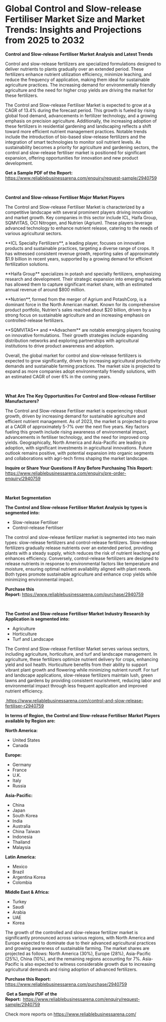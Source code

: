 <p><h1>Global Control and Slow-release Fertiliser Market Size and Market Trends: Insights and Projections from 2025 to 2032</h1></p><p><strong>Control and Slow-release Fertiliser Market Analysis and Latest Trends</strong></p>
<p><p>Control and slow-release fertilizers are specialized formulations designed to deliver nutrients to plants gradually over an extended period. These fertilizers enhance nutrient utilization efficiency, minimize leaching, and reduce the frequency of application, making them ideal for sustainable agriculture practices. The increasing demand for environmentally friendly agriculture and the need for higher crop yields are driving the market for these fertilizers.</p><p>The Control and Slow-release Fertiliser Market is expected to grow at a CAGR of 13.4% during the forecast period. This growth is fueled by rising global food demand, advancements in fertilizer technology, and a growing emphasis on precision agriculture. Additionally, the increasing adoption of these fertilizers in residential gardening and landscaping reflects a shift toward more efficient nutrient management practices. Notable trends include the introduction of bio-based slow-release fertilizers and the integration of smart technologies to monitor soil nutrient levels. As sustainability becomes a priority for agriculture and gardening sectors, the control and slow-release fertiliser market is positioned for significant expansion, offering opportunities for innovation and new product development.</p></p>
<p><strong>Get a Sample PDF of the Report:&nbsp;</strong> <a href="https://www.reliablebusinessarena.com/enquiry/request-sample/2940759?utm_campaign=2746&utm_medium=2&utm_source=Github&utm_content=ia&utm_term=15032025&utm_id=control-and-slow-release-fertiliser">https://www.reliablebusinessarena.com/enquiry/request-sample/2940759</a></p>
<p>&nbsp;</p>
<p><strong>Control and Slow-release Fertiliser Major Market Players</strong></p>
<p><p>The Control and Slow-release Fertiliser Market is characterized by a competitive landscape with several prominent players driving innovation and market growth. Key companies in this sector include ICL, Haifa Group, SQMVITAS, OCI Nitrogen, and Nutrien (Agrium). These players leverage advanced technology to enhance nutrient release, catering to the needs of various agricultural sectors.</p><p>**ICL Specialty Fertilizers**, a leading player, focuses on innovative products and sustainable practices, targeting a diverse range of crops. It has witnessed consistent revenue growth, reporting sales of approximately $1.9 billion in recent years, supported by a growing demand for efficient fertilization solutions.</p><p>**Haifa Group** specializes in potash and specialty fertilizers, emphasizing research and development. Their strategic expansion into emerging markets has allowed them to capture significant market share, with an estimated annual revenue of around $800 million.</p><p>**Nutrien**, formed from the merger of Agrium and PotashCorp, is a dominant force in the North American market. Known for its comprehensive product portfolio, Nutrien's sales reached about $20 billion, driven by a strong focus on sustainable agriculture and an increasing emphasis on controlled-release fertilizers.</p><p>**SQMVITAS** and **Advachem** are notable emerging players focusing on innovative formulations. Their growth strategies include expanding distribution networks and exploring partnerships with agricultural institutions to drive product awareness and adoption.</p><p>Overall, the global market for control and slow-release fertilizers is expected to grow significantly, driven by increasing agricultural productivity demands and sustainable farming practices. The market size is projected to expand as more companies adopt environmentally friendly solutions, with an estimated CAGR of over 6% in the coming years.</p></p>
<p>&nbsp;</p>
<p><strong>What Are The Key Opportunities For Control and Slow-release Fertiliser Manufacturers?</strong></p>
<p><p>The Control and Slow-release Fertiliser market is experiencing robust growth, driven by increasing demand for sustainable agriculture and efficient nutrient management. As of 2023, the market is projected to grow at a CAGR of approximately 5-7% over the next five years. Key factors fueling this growth include rising awareness of environmental impact, advancements in fertiliser technology, and the need for improved crop yields. Geographically, North America and Asia-Pacific are leading in adoption, with significant investments in agricultural innovations. Future outlook remains positive, with potential expansion into organic segments and collaborations with agri-tech firms shaping the market landscape.</p></p>
<p><strong>Inquire or Share Your Questions If Any Before Purchasing This Report:</strong> <a href="https://www.reliablebusinessarena.com/enquiry/pre-order-enquiry/2940759?utm_campaign=2746&utm_medium=2&utm_source=Github&utm_content=ia&utm_term=15032025&utm_id=control-and-slow-release-fertiliser">https://www.reliablebusinessarena.com/enquiry/pre-order-enquiry/2940759</a></p>
<p>&nbsp;</p>
<p><strong>Market Segmentation</strong></p>
<p><strong>The Control and Slow-release Fertiliser Market Analysis by types is segmented into:</strong></p>
<p><ul><li>Slow-release Fertiliser</li><li>Control-release Fertiliser</li></ul></p>
<p><p>The control and slow-release fertilizer market is segmented into two main types: slow-release fertilizers and control-release fertilizers. Slow-release fertilizers gradually release nutrients over an extended period, providing plants with a steady supply, which reduces the risk of nutrient leaching and enhances efficiency. Conversely, control-release fertilizers are designed to release nutrients in response to environmental factors like temperature and moisture, ensuring optimal nutrient availability aligned with plant needs. Both types promote sustainable agriculture and enhance crop yields while minimizing environmental impact.</p></p>
<p><strong>Purchase this Report:&nbsp;</strong><a href="https://www.reliablebusinessarena.com/purchase/2940759?utm_campaign=2746&utm_medium=2&utm_source=Github&utm_content=ia&utm_term=15032025&utm_id=control-and-slow-release-fertiliser">https://www.reliablebusinessarena.com/purchase/2940759</a></p>
<p>&nbsp;</p>
<p><strong>The Control and Slow-release Fertiliser Market Industry Research by Application is segmented into:</strong></p>
<p><ul><li>Agriculture</li><li>Horticulture</li><li>Turf and Landscape</li></ul></p>
<p><p>The Control and Slow-release Fertiliser Market serves various sectors, including agriculture, horticulture, and turf and landscape management. In agriculture, these fertilizers optimize nutrient delivery for crops, enhancing yield and soil health. Horticulture benefits from their ability to support vibrant plant growth and flowering while minimizing nutrient runoff. For turf and landscape applications, slow-release fertilizers maintain lush, green lawns and gardens by providing consistent nourishment, reducing labor and environmental impact through less frequent application and improved nutrient efficiency.</p></p>
<p><a href="https://www.reliablebusinessarena.com/control-and-slow-release-fertiliser-r2940759?utm_campaign=2746&utm_medium=2&utm_source=Github&utm_content=ia&utm_term=15032025&utm_id=control-and-slow-release-fertiliser">&nbsp;https://www.reliablebusinessarena.com/control-and-slow-release-fertiliser-r2940759</a></p>
<p><strong>In terms of Region, the Control and Slow-release Fertiliser Market Players available by Region are:</strong></p>
<p>
    <p> <strong> North America: </strong>
        <ul>
            <li>United States</li>
            <li>Canada</li>
        </ul>
        </p> 
    <p> <strong> Europe: </strong>
        <ul>
            <li>Germany</li>
            <li>France</li>
            <li>U.K.</li>
            <li>Italy</li>
            <li>Russia</li>
        </ul>
        </p> 
    <p> <strong> Asia-Pacific: </strong>
        <ul>
            <li>China</li>
            <li>Japan</li>
            <li>South Korea</li>
            <li>India</li>
            <li>Australia</li>
            <li>China Taiwan</li>
            <li>Indonesia</li>
            <li>Thailand</li>
            <li>Malaysia</li>
        </ul>
        </p> 
    <p> <strong> Latin America: </strong>
        <ul>
            <li>Mexico</li>
            <li>Brazil</li>
            <li>Argentina Korea</li>
            <li>Colombia</li>
        </ul>
        </p> 
    <p> <strong> Middle East & Africa: </strong>
        <ul>
            <li>Turkey</li>
            <li>Saudi</li>
            <li>Arabia</li>
            <li>UAE</li>
            <li>Korea</li>
        </ul>
    </p>
    </p>
<p><p>The growth of the controlled and slow-release fertilizer market is significantly pronounced across various regions, with North America and Europe expected to dominate due to their advanced agricultural practices and growing awareness of sustainable farming. The market shares are projected as follows: North America (30%), Europe (28%), Asia-Pacific (25%), China (10%), and the remaining regions accounting for 7%. Asia-Pacific is also expected to witness considerable growth due to increasing agricultural demands and rising adoption of advanced fertilizers.</p></p>
<p><strong>Purchase this Report: </strong><a href="https://www.reliablebusinessarena.com/purchase/2940759?utm_campaign=2746&utm_medium=2&utm_source=Github&utm_content=ia&utm_term=15032025&utm_id=control-and-slow-release-fertiliser">https://www.reliablebusinessarena.com/purchase/2940759</a></p>
<p>&nbsp;<strong>Get a Sample PDF of the Report:&nbsp;&nbsp;</strong><a href="https://www.reliablebusinessarena.com/enquiry/request-sample/2940759?utm_campaign=2746&utm_medium=2&utm_source=Github&utm_content=ia&utm_term=15032025&utm_id=control-and-slow-release-fertiliser">https://www.reliablebusinessarena.com/enquiry/request-sample/2940759</a></p>
<p><strong></strong></p>
<p>Check more reports on <a href="https://www.reliablebusinessarena.com/?utm_campaign=2746&utm_medium=2&utm_source=Github&utm_content=ia&utm_term=15032025&utm_id=control-and-slow-release-fertiliser">https://www.reliablebusinessarena.com/</a></p>